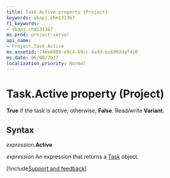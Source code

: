 ```yaml
---
title: Task.Active property (Project)
keywords: vbapj.chm131367
f1_keywords:
- vbapj.chm131367
ms.prod: project-server
api_name:
- Project.Task.Active
ms.assetid: 74ee6808-e9c4-69cc-da3d-ec6802daf410
ms.date: 06/08/2017
localization_priority: Normal
---
```



# Task.Active property (Project)

 **True** if the task is active; otherwise, **False**. Read/write **Variant**.


## Syntax

_expression_.**Active**

 _expression_ An expression that returns a [Task](./Project.Task.md) object.

[!include[Support and feedback](~/includes/feedback-boilerplate.md)]